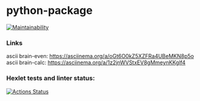 # python-package

[![Maintainability](https://api.codeclimate.com/v1/badges/121533582bde5a9827a7/maintainability)](https://codeclimate.com/github/NikolaiLoginov/python-project-49/maintainability)

### Links

ascii brain-even: https://asciinema.org/a/oGt6O0kZ5XZFRa4UBeMKN8p5o
ascii brain-calc: https://asciinema.org/a/1z2jnWVStxEV8gMmeynKKglf4

### Hexlet tests and linter status:
[![Actions Status](https://github.com/NikolaiLoginov/python-project-49/actions/workflows/hexlet-check.yml/badge.svg)](https://github.com/NikolaiLoginov/python-project-49/actions)
